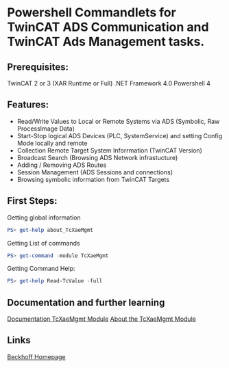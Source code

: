 ﻿# Powershell Commandlets for TwinCAT ADS Communication and TwinCAT Ads Management tasks.

## Prerequisites:
TwinCAT 2 or 3 (XAR Runtime or Full)
.NET Framework 4.0
Powershell 4

## Features:
- Read/Write Values to Local or Remote Systems via ADS (Symbolic, Raw ProcessImage Data)
- Start-Stop logical ADS Devices (PLC, SystemService) and setting Config Mode locally and remote
- Collection Remote Target System Inforrmation (TwinCAT Version)
- Broadcast Search (Browsing ADS Network infrastucture)
- Adding / Removing ADS Routes
- Session Management (ADS Sessions and connections)
- Browsing symbolic information from TwinCAT Targets

## First Steps:

Getting global information
```powershell
PS> get-help about_TcXaeMgmt
```

Getting List of commands
```powershell
PS> get-command -module TcXaeMgmt
```

Getting Command Help:
```powershell
PS> get-help Read-TcValue -full
```
## Documentation and further learning

[Documentation TcXaeMgmt Module](https://infosys.beckhoff.com/content/1033/tc3_ads_ps_tcxaemgmt/3972231819.html?id=8731138690123386389)
[About the TcXaeMgmt Module](https://infosys.beckhoff.com/content/1033/tc3_ads_ps_tcxaemgmt/4130762891.html?id=4912948515382920501)


## Links
[Beckhoff Homepage](https://www.beckhoff.com)